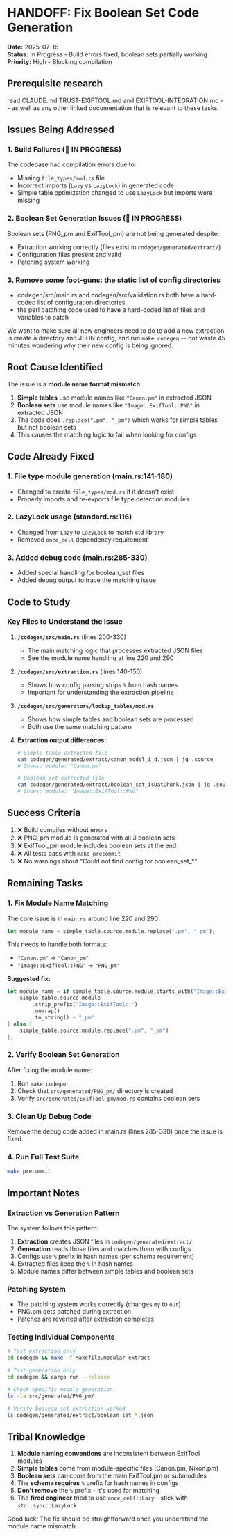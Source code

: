 # HANDOFF: Fix Boolean Set Code Generation

**Date:** 2025-07-16  
**Status:** In Progress - Build errors fixed, boolean sets partially working  
**Priority:** High - Blocking compilation  

## Prerequisite research

read CLAUDE.md TRUST-EXIFTOOL.md and EXIFTOOL-INTEGRATION.md -- as well as any other linked documentation that is relevant to these tasks.

## Issues Being Addressed

### 1. Build Failures (🚧 IN PROGRESS)
The codebase had compilation errors due to:
- Missing `file_types/mod.rs` file  
- Incorrect imports (`Lazy` vs `LazyLock`) in generated code  
- Simple table optimization changed to use `LazyLock` but imports were missing

### 2. Boolean Set Generation Issues (🚧 IN PROGRESS)
Boolean sets (PNG_pm and ExifTool_pm) are not being generated despite:
- Extraction working correctly (files exist in `codegen/generated/extract/`)
- Configuration files present and valid
- Patching system working

### 3. Remove some foot-guns: the static list of config directories

- codegen/src/main.rs and codegen/src/validation.rs both have a hard-coded list of configuration directories.
- the perl patching code used to have a hard-coded list of files and variables to patch

We want to make sure all new engineers need to do to add a new extraction is create a directory and JSON config, and run `make codegen` -- not waste 45 minutes wondering why their new config is being ignored.


## Root Cause Identified

The issue is a **module name format mismatch**:

1. **Simple tables** use module names like `"Canon.pm"` in extracted JSON
2. **Boolean sets** use module names like `"Image::ExifTool::PNG"` in extracted JSON
3. The code does `.replace(".pm", "_pm")` which works for simple tables but not boolean sets
4. This causes the matching logic to fail when looking for configs

## Code Already Fixed

### 1. File type module generation (main.rs:141-180)
- Changed to create `file_types/mod.rs` if it doesn't exist
- Properly imports and re-exports file type detection modules

### 2. LazyLock usage (standard.rs:116)
- Changed from `Lazy` to `LazyLock` to match std library
- Removed `once_cell` dependency requirement

### 3. Added debug code (main.rs:285-330)
- Added special handling for boolean_set files
- Added debug output to trace the matching issue

## Code to Study

### Key Files to Understand the Issue

1. **`/codegen/src/main.rs`** (lines 200-330)
   - The main matching logic that processes extracted JSON files
   - See the module name handling at line 220 and 290

2. **`/codegen/src/extraction.rs`** (lines 140-150)
   - Shows how config parsing strips `%` from hash names
   - Important for understanding the extraction pipeline

3. **`/codegen/src/generators/lookup_tables/mod.rs`**
   - Shows how simple tables and boolean sets are processed
   - Both use the same matching pattern

4. **Extraction output differences:**
   ```bash
   # Simple table extracted file
   cat codegen/generated/extract/canon_model_i_d.json | jq .source
   # Shows: module: "Canon.pm"
   
   # Boolean set extracted file  
   cat codegen/generated/extract/boolean_set_isDatChunk.json | jq .source
   # Shows: module: "Image::ExifTool::PNG"
   ```

## Success Criteria

1. ❌ Build compiles without errors
2. ❌ PNG_pm module is generated with all 3 boolean sets
3. ❌ ExifTool_pm module includes boolean sets at the end
4. ❌ All tests pass with `make precommit`
5. ❌ No warnings about "Could not find config for boolean_set_*"

## Remaining Tasks

### 1. Fix Module Name Matching
The core issue is in `main.rs` around line 220 and 290:
```rust
let module_name = simple_table.source.module.replace(".pm", "_pm");
```

This needs to handle both formats:
- `"Canon.pm"` → `"Canon_pm"`  
- `"Image::ExifTool::PNG"` → `"PNG_pm"`

**Suggested fix:**
```rust
let module_name = if simple_table.source.module.starts_with("Image::ExifTool::") {
    simple_table.source.module
        .strip_prefix("Image::ExifTool::")
        .unwrap()
        .to_string() + "_pm"
} else {
    simple_table.source.module.replace(".pm", "_pm")
};
```

### 2. Verify Boolean Set Generation
After fixing the module name:
1. Run `make codegen`
2. Check that `src/generated/PNG_pm/` directory is created
3. Verify `src/generated/ExifTool_pm/mod.rs` contains boolean sets

### 3. Clean Up Debug Code
Remove the debug code added in main.rs (lines 285-330) once the issue is fixed.

### 4. Run Full Test Suite
```bash
make precommit
```

## Important Notes

### Extraction vs Generation Pattern
The system follows this pattern:
1. **Extraction** creates JSON files in `codegen/generated/extract/`
2. **Generation** reads those files and matches them with configs
3. Configs use `%` prefix in hash names (per schema requirement)
4. Extracted files keep the `%` in hash names
5. Module names differ between simple tables and boolean sets

### Patching System
- The patching system works correctly (changes `my` to `our`)
- PNG.pm gets patched during extraction
- Patches are reverted after extraction completes

### Testing Individual Components
```bash
# Test extraction only
cd codegen && make -f Makefile.modular extract

# Test generation only  
cd codegen && cargo run --release

# Check specific module generation
ls -la src/generated/PNG_pm/

# Verify boolean set extraction worked
ls codegen/generated/extract/boolean_set_*.json
```

## Tribal Knowledge

1. **Module naming conventions** are inconsistent between ExifTool modules
2. **Simple tables** come from module-specific files (Canon.pm, Nikon.pm)
3. **Boolean sets** can come from the main ExifTool.pm or submodules
4. The **schema requires** `%` prefix for hash names in configs
5. **Don't remove** the `%` prefix - it's used for matching
6. The **fired engineer** tried to use `once_cell::Lazy` - stick with `std::sync::LazyLock`

Good luck! The fix should be straightforward once you understand the module name mismatch.